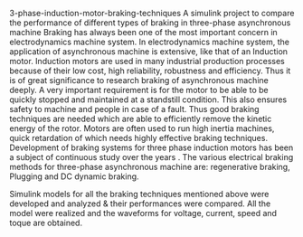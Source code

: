 3-phase-induction-motor-braking-techniques
A simulink project to compare the performance of different types of braking in three-phase asynchronous machine
Braking has always been one of the most important concern in electrodynamics machine system. In electrodynamics machine system, the application of asynchronous machine is extensive, like that of an Induction motor. Induction motors are used in many industrial production processes because of their low cost, high reliability, robustness and efficiency. Thus it is of great significance to research braking of asynchronous machine deeply. A very important requirement is for the motor to be able to be quickly stopped and maintained at a standstill condition. This also ensures safety to machine and people in case of a fault. Thus good braking techniques are needed which are able to efficiently remove the kinetic energy of the rotor. Motors are often used to run high inertia machines, quick retardation of which needs highly effective braking techniques. Development of braking systems for three phase induction motors has been a subject of continuous study over the years . The various electrical braking methods for three-phase asynchronous machine are: regenerative braking, Plugging and DC dynamic braking.

Simulink models for all the braking techniques mentioned above were developed and analyzed & their performances were compared. All the model were realized and the waveforms for voltage, current, speed and toque are obtained.
